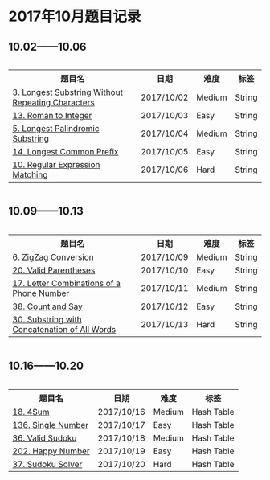 # 2017年10月题目记录
## 10.02——10.06
<div style="overflow-x: auto; width:100%;text-align:center;">
<table>  
    <tr>
        <th>题目名</th>
        <th>日期</th>
        <th>难度</th>
        <th>标签</th>
    </tr>
    <tr>  
        <td><a href="https://leetcode.com/problems/longest-substring-without-repeating-characters/description/">3. Longest Substring Without Repeating Characters</a></td>  
        <td>2017/10/02</td>  
        <td>Medium</td>  
        <td>String</td>  
    </tr>  
    <tr>  
        <td><a href="https://leetcode.com/problems/roman-to-integer/description/">13. Roman to Integer</a></td>  
        <td>2017/10/03</td>  
        <td>Easy</td>  
        <td>String</td>  
    </tr>
    <tr>  
        <td><a href="https://leetcode.com/problems/longest-palindromic-substring/description/">5. Longest Palindromic Substring</a></td>  
        <td>2017/10/04</td>  
        <td>Medium</td>  
        <td>String</td>  
    </tr> 
    <tr>  
        <td><a href="https://leetcode.com/problems/longest-common-prefix/description/">14. Longest Common Prefix</a></td>  
        <td>2017/10/05</td>  
        <td>Easy</td>  
        <td>String</td>  
    </tr> 
    <tr>  
        <td><a href="https://leetcode.com/problems/regular-expression-matching/description/">10. Regular Expression Matching</a></td>  
        <td>2017/10/06</td>  
        <td>Hard</td>  
        <td>String</td>  
    </tr> 
</table>  
</div>

## 10.09——10.13

<div style="overflow-x: auto; width:100%;text-align:center;">
<table>  
    <tr>
        <th>题目名</th>
        <th>日期</th>
        <th>难度</th>
        <th>标签</th>
    </tr>
    <tr>  
        <td><a href="https://leetcode.com/problems/zigzag-conversion/description/">6. ZigZag Conversion</a></td>  
        <td>2017/10/09</td>  
        <td>Medium</td>  
        <td>String</td>  
    </tr> 
    <tr>  
        <td><a href="https://leetcode.com/problems/valid-parentheses/description/">20. Valid Parentheses</a></td>  
        <td>2017/10/10</td>  
        <td>Easy</td>  
        <td>String</td>  
    </tr> 
    <tr>  
        <td><a href="https://leetcode.com/problems/letter-combinations-of-a-phone-number/description/">17. Letter Combinations of a Phone Number</a></td>  
        <td>2017/10/11</td>  
        <td>Medium</td>  
        <td>String</td>  
    </tr> 
    <tr>  
        <td><a href="https://leetcode.com/problems/count-and-say/description/">38. Count and Say</a></td>  
        <td>2017/10/12</td>  
        <td>Easy</td>  
        <td>String</td>  
    </tr> 
    <tr>  
        <td><a href="https://leetcode.com/problems/substring-with-concatenation-of-all-words/description/">30. Substring with Concatenation of All Words</a></td>  
        <td>2017/10/13</td>  
        <td>Hard</td>  
        <td>String</td>  
    </tr>
</table>  
</div>

## 10.16——10.20

<div style="overflow-x: auto; width:100%;text-align:center;">
<table>  
    <tr>
        <th>题目名</th>
        <th>日期</th>
        <th>难度</th>
        <th>标签</th>
    </tr>
    <tr>  
        <td><a href="https://leetcode.com/problems/4sum/description/">18. 4Sum</a></td>  
        <td>2017/10/16</td>  
        <td>Medium</td>  
        <td>Hash Table</td>  
    </tr> 
    <tr>  
        <td><a href="https://leetcode.com/problems/single-number/description/">136. Single Number</a></td>  
        <td>2017/10/17</td>  
        <td>Easy</td>  
        <td>Hash Table</td>  
    </tr> 
    <tr>  
        <td><a href="https://leetcode.com/problems/valid-sudoku/description/">36. Valid Sudoku</a></td>  
        <td>2017/10/18</td>  
        <td>Medium</td>  
        <td>Hash Table</td>  
    </tr> 
    <tr>  
        <td><a href="https://leetcode.com/problems/happy-number/description/">202. Happy Number</a></td>  
        <td>2017/10/19</td>  
        <td>Easy</td>  
        <td>Hash Table</td>  
    </tr> 
    <tr>  
        <td><a href="https://leetcode.com/problems/sudoku-solver/description/">37. Sudoku Solver</a></td>  
        <td>2017/10/20</td>  
        <td>Hard</td>  
        <td>Hash Table</td>  
    </tr>
</table> 
</div>